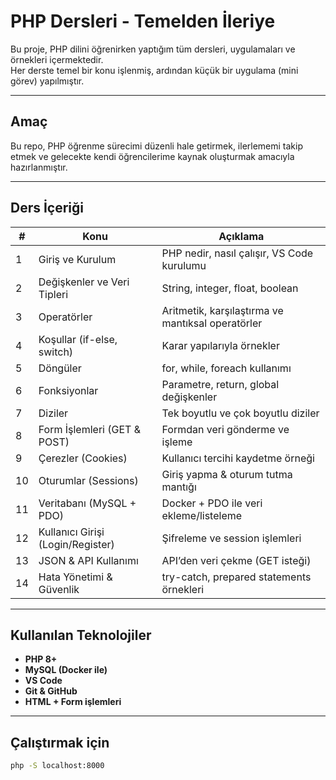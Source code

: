 # PHP Dersleri - Temelden İleriye

Bu proje, PHP dilini öğrenirken yaptığım tüm dersleri, uygulamaları ve örnekleri içermektedir.  
Her derste temel bir konu işlenmiş, ardından küçük bir uygulama (mini görev) yapılmıştır.

---

## Amaç
Bu repo, PHP öğrenme sürecimi düzenli hale getirmek, ilerlememi takip etmek ve gelecekte kendi öğrencilerime kaynak oluşturmak amacıyla hazırlanmıştır.

---

## Ders İçeriği

| # | Konu | Açıklama |
|---|------|-----------|
| 1 | Giriş ve Kurulum | PHP nedir, nasıl çalışır, VS Code kurulumu |
| 2 | Değişkenler ve Veri Tipleri | String, integer, float, boolean |
| 3 | Operatörler | Aritmetik, karşılaştırma ve mantıksal operatörler |
| 4 | Koşullar (if-else, switch) | Karar yapılarıyla örnekler |
| 5 | Döngüler | for, while, foreach kullanımı |
| 6 | Fonksiyonlar | Parametre, return, global değişkenler |
| 7 | Diziler | Tek boyutlu ve çok boyutlu diziler |
| 8 | Form İşlemleri (GET & POST) | Formdan veri gönderme ve işleme |
| 9 | Çerezler (Cookies) | Kullanıcı tercihi kaydetme örneği |
| 10 | Oturumlar (Sessions) | Giriş yapma & oturum tutma mantığı |
| 11 | Veritabanı (MySQL + PDO) | Docker + PDO ile veri ekleme/listeleme |
| 12 | Kullanıcı Girişi (Login/Register) | Şifreleme ve session işlemleri |
| 13 | JSON & API Kullanımı | API’den veri çekme (GET isteği) |
| 14 | Hata Yönetimi & Güvenlik | try-catch, prepared statements örnekleri |

---

## Kullanılan Teknolojiler

- **PHP 8+**
- **MySQL (Docker ile)**
- **VS Code**
- **Git & GitHub**
- **HTML + Form işlemleri**

---

## Çalıştırmak için

```bash
php -S localhost:8000
